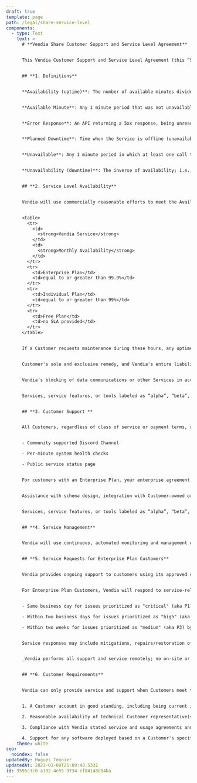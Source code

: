 ```yaml
---
draft: true
template: page
path: /legal/share-service-level
components:
  - type: Text
    text: >
      # **Vendia Share Customer Support and Service Level Agreement**


      This Vendia Customer Support and Service Level Agreement (this “Service Level Agreement” or SLA) sets out the service levels that apply to customers (“Customers”) having paid subscriptions with Vendia, Inc. (“Vendia”) for Vendia services (“Services”). This Service Level Agreement is applicable to all types of incidents (including but not limited to ones defined in this SLA) related to services offered by Vendia.


      ## **1. Definitions**


      **Availability (uptime)**: The number of available minutes divided by the total number of minutes in the time period (usually calculated over a billing month) expressed as a percentage. For example, if there were 45 minutes during which the service was unavailable in a month with 31 days, the availability would be `((60 x 24 x 31) - 45)/(60 x 24 x 31)` or 99.899%. For SLA purposes, availability is measured exclusive of planned downtime.


      **Available Minute**: Any 1 minute period that was not unavailable.


      **Error Response**: An API returning a 5xx response, being unreachable (e.g., no DNS entry), or timing out.


      **Planned Downtime**: Time when the Service is offline (unavailable, down) for planed, previously scheduled and notified maintenance. Note that customer contracts may limit the duration and timing of planned downtime. Vendia strives to operate without any planned downtime, but cannot rule out the possibility that it may occur.


      **Unavailable**: Any 1 minute period in which at least one call to the API was made and in which 75% or more API calls resulted in error responses.


      **Unavailability (downtime)**: The inverse of availability; i.e., if availability is the ratio UPTIME / TOTAL, then unavailability is (TOTAL - UPTIME) / TOTAL.


      ## **2. Service Level Availability**


      Vendia will use commercially reasonable efforts to meet the Availability, measured monthly, set forth in the table below for the applicable Services:


      <table>
        <tr>
          <td>
            <strong>Vendia Service</strong>
          </td>
          <td>
            <strong>Monthly Availability</strong>
          </td>
        </tr>
        <tr>
          <td>Enterprise Plan</td>
          <td>equal to or greater than 99.9%</td>
        </tr>
        <tr>
          <td>Individual Plan</td>
          <td>equal to or greater than 99%</td>
        </tr>
        <tr>
          <td>Free Plan</td>
          <td>no SLA provided</td>
        </tr>
      </table>


      If a Customer requests maintenance during these hours, any uptime or downtime calculation will exclude periods affected by such maintenance. Further, any downtime resulting from outages of third party connections or utilities (including from public cloud service providers such as AWS, Azure, Google, and others) or other reasons beyond Vendia’s control, including those arising from force majeure, will also be excluded from any such calculation.


      Customer's sole and exclusive remedy, and Vendia's entire liability, in connection with Service availability shall be that for each period of downtime lasting longer than one hour, Vendia will credit Customer 5% of Monthly Service fees prorated for each period of 30 or more consecutive minutes of downtime; provided that no more than one such credit will accrue per day. Downtime shall begin to accrue as soon as Customer (with notice to Vendia) recognizes that downtime is taking place, and continues until the availability of the Services is restored. In order to receive downtime credit, Customer must notify Vendia in writing within 24 hours from the time of downtime, and failure to provide such notice will forfeit the right to receive such downtime credit. Such credits may not be redeemed for cash and shall not be cumulative beyond a total of credits for one (1) week of Service fees in any one (1) calendar month in any event. Vendia will only apply a credit to the month in which the incident occurred.


      Vendia’s blocking of data communications or other Services in accordance with contractual terms, such as payment delinquency, shall not be deemed to be a failure of Vendia to provide adequate service levels under this SLA. Downtime resulting from usage of the Services not in compliance with the then-extant terms of usage or service agreements, from pen testing or benchmarking of the Services without the prior written approval of the Vendia, or which results from the Customer’s incorrect configuration (or code error in the case of hosted code) or usage of the Service in a manner not consistent with its documentation is not covered by this SLA.


      Services, service features, or tools labeled as “alpha”, “beta”, “preview”, “pre-release”, “demo”, “prototype”, "early access",“experimental” or other pre-production status are not covered by this SLA.


      ## **3. Customer Support **


      All Customers, regardless of class of service or payment terms, receive at least the following:


      - Community supported Discord Channel

      - Per-minute system health checks

      - Public service status page


      For customers with an Enterprise Plan, your enterprise agreement may include additional support options. Please see your individual contracts for specifics. Support is limited to weekdays, 09:00 - 17:00 Pacific time, excluding holidays. Instructions on how to access support will be sent to you via email after you purchase an Enterprise Plan.


      Assistance with schema design, integration with Customer-owned or third-party applications or services, expansion of an existing solution to additional parties, and development and deployment of features or APIs not documented as existing features of the Service are not considered support issues, and may be addressed through professional services engagements or use of contracted Solution Architect hours, when applicable.


      Services, service features, or tools labeled as “alpha”, “beta”, “preview”, “pre-release”, “demo”, “prototype”, "early access",“experimental” or other pre-production status are offered on a “best effort” basis and are not covered by these customer support terms.


      ## **4. Service Management**


      Vendia will use continuous, automated monitoring and management capabilities to support its stated SLAs and to operate the service to the highest levels of standards.


      ## **5. Service Requests for Enterprise Plan Customers**


      Vendia provides ongoing support to customers using its approved service support channels and knowledge base resources.


      For Enterprise Plan Customers, Vendia will respond to service-related incidents and/or requests submitted by the Customer on the Enterprise Plan within the following timeframes. _Note that response time SLAs and others terms are generally included in Vendia enterprise agreements and may vary from Customer to Customer; the following should be viewed as illustrative rather than definitional:_


      - Same business day for issues prioritized as "critical" (aka P1) by Vendia.

      - Within two business days for issues prioritized as "high" (aka P2) by Vendia.

      - Within two weeks for issues prioritized as "medium" (aka P3) by Vendia.


      Service responses may include mitigations, repairs/restoration of service, and Customer education among other possibilities. Requests for net-new product or service capabilities or capabilities outside of the Customer's service contract are not within the scope of this definition.


      _Vendia performs all support and service remotely; no on-site or in-person support is provided in any contract._


      ## **6. Customer Requirements**


      Vendia can only provide service and support when Customers meet these requirements:


      1. A Customer account in good standing, including being current in the payment of all undisputed service and support fees.

      2. Reasonable availability of technical Customer representative(s) when resolving a service-related incident or request.

      3. Compliance with Vendia stated service and usage agreements and adherence to posted limits.

      4. Support for any software deployed based on a Customer's specifications or unique to the Customer’s configuration or settings ("data plane deployments") may be dependent on compliance with documented limits, restrictions, or operational guidance from Vendia, as well as compliance with all applicable cloud service provider (CSP) terms of service, limits, restrictions, and best practice documentation, including CSP security guidance.
    theme: white
seo:
  noindex: false
updatedBy: Hugues Tennier
updatedAt: 2023-01-09T21:09:48.533Z
id: 9595c3c0-a192-4e55-9734-ef04148d84ba
---
```

